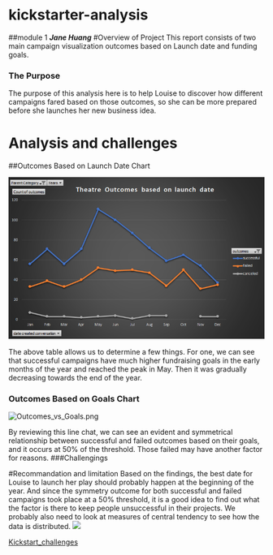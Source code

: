 # **kickstarter-analysis**
##module 1 ***Jane Huang***
#Overview of Project 
This report consists of two main campaign visualization outcomes based on Launch date and funding goals. 
### The Purpose
The purpose of this analysis here is to help Louise to discover how different campaigns fared based on those outcomes, so she can be more prepared before she launches her new business idea.  
# Analysis and challenges

##Outcomes Based on Launch Date Chart

 ![Theater Outcomes Based on Lunch Dates](https://github.com/summerginger/kickstarter-analysis/blob/main/Theater_Outcomes_vs_Launch.png.png ) 
 
The above table allows us to determine a few things. For one, we can see that successful campaigns have much higher fundraising goals in the early months of the year and reached the peak in May. Then it was gradually decreasing towards the end of the year. 
### Outcomes Based on Goals Chart

![Outcomes_vs_Goals.png](Outcomes_vs_Goals.png)
 
By reviewing this line chat, we can see an evident and symmetrical relationship between successful and failed outcomes based on their goals, and it occurs at 50% of the threshold. Those failed may have another factor for reasons.
###Challengings

#Recommandation and limitation
 Based on the findings, the best date for Louise to launch her play should probably happen at the beginning of the year. And since the symmetry outcome for both successful and failed campaigns took place at a 50% threshold, it is a good idea to find out what the factor is there to keep people unsuccessful in their projects. We probably also need to look at measures of central tendency to see how the data is distributed. 
 ![](path/to/Outcomes_vs_Goals.png)

 

[Kickstart_challenges](kickstart_challenges.xlxs)
